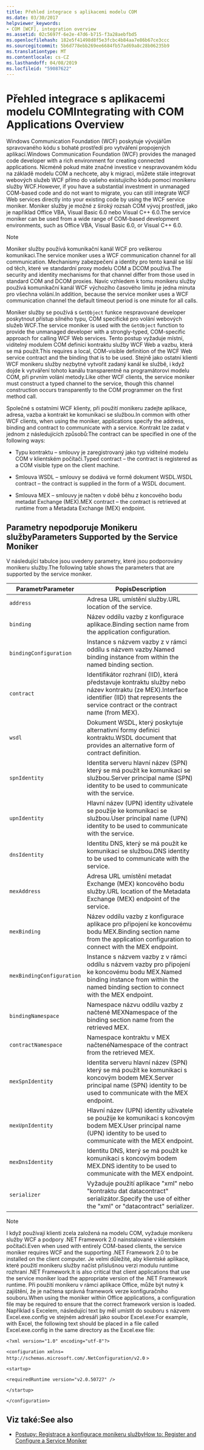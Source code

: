 ```yaml
---
title: Přehled integrace s aplikacemi modelu COM
ms.date: 03/30/2017
helpviewer_keywords:
- COM [WCF], integration overview
ms.assetid: 02c5697f-6e2e-47d6-b715-f3a28aebfbd5
ms.openlocfilehash: 182e5f41498d8f5e3fcbc4b84aa7e86b67ce3ccc
ms.sourcegitcommit: 5b6d778ebb269ee6684fb57ad69a8c28b06235b9
ms.translationtype: MT
ms.contentlocale: cs-CZ
ms.lasthandoff: 04/08/2019
ms.locfileid: "59087622"
---
```

# <a name="integrating-with-com-applications-overview"></a><span data-ttu-id="337dc-102">Přehled integrace s aplikacemi modelu COM</span><span class="sxs-lookup"><span data-stu-id="337dc-102">Integrating with COM Applications Overview</span></span>
<span data-ttu-id="337dc-103">Windows Communication Foundation (WCF) poskytuje vývojářům spravovaného kódu s bohaté prostředí pro vytváření propojených aplikací.</span><span class="sxs-lookup"><span data-stu-id="337dc-103">Windows Communication Foundation (WCF) provides the managed code developer with a rich environment for creating connected applications.</span></span> <span data-ttu-id="337dc-104">Nicméně pokud máte značné investice v nespravovaném kódu na základě modelu COM a nechcete, aby k migraci, můžete stále integrovat webových služeb WCF přímo do vašeho existujícího kódu pomocí monikeru služby WCF.</span><span class="sxs-lookup"><span data-stu-id="337dc-104">However, if you have a substantial investment in unmanaged COM-based code and do not want to migrate, you can still integrate WCF Web services directly into your existing code by using the WCF service moniker.</span></span> <span data-ttu-id="337dc-105">Moniker služby je možné z široký rozsah COM vývoj prostředí, jako je například Office VBA, Visual Basic 6.0 nebo Visual C++ 6.0.</span><span class="sxs-lookup"><span data-stu-id="337dc-105">The service moniker can be used from a wide range of COM-based development environments, such as Office VBA, Visual Basic 6.0, or Visual C++ 6.0.</span></span>  
  
> [!NOTE]
>  <span data-ttu-id="337dc-106">Moniker služby používá komunikační kanál WCF pro veškerou komunikaci.</span><span class="sxs-lookup"><span data-stu-id="337dc-106">The service moniker uses a WCF communication channel for all communication.</span></span> <span data-ttu-id="337dc-107">Mechanismy zabezpečení a identity pro tento kanál se liší od těch, které ve standardní proxy modelu COM a DCOM používá.</span><span class="sxs-lookup"><span data-stu-id="337dc-107">The security and identity mechanisms for that channel differ from those used in standard COM and DCOM proxies.</span></span> <span data-ttu-id="337dc-108">Navíc vzhledem k tomu monikeru služby používá komunikační kanál WCF výchozího časového limitu je jedna minuta pro všechna volání.</span><span class="sxs-lookup"><span data-stu-id="337dc-108">In addition, because the service moniker uses a WCF communication channel the default timeout period is one minute for all calls.</span></span>  
  
 <span data-ttu-id="337dc-109">Moniker služby se používá s `GetObject` funkce nespravované developer poskytnout přístup silného typu, COM specifické pro volání webových služeb WCF.</span><span class="sxs-lookup"><span data-stu-id="337dc-109">The service moniker is used with the `GetObject` function to provide the unmanaged developer with a strongly-typed, COM-specific approach for calling WCF Web services.</span></span> <span data-ttu-id="337dc-110">Tento postup vyžaduje místní, viditelný modulem COM definici kontraktu služby WCF Web a vazbu, která se má použít.</span><span class="sxs-lookup"><span data-stu-id="337dc-110">This requires a local, COM-visible definition of the WCF Web service contract and the binding that is to be used.</span></span> <span data-ttu-id="337dc-111">Stejně jako ostatní klienti WCF monikeru služby nezbytné vytvořit zadaný kanál ke službě, i když dojde k vytváření tohoto kanálu transparentně na programátorovi modelu COM, při prvním volání metody.</span><span class="sxs-lookup"><span data-stu-id="337dc-111">Like other WCF clients, the service moniker must construct a typed channel to the service, though this channel construction occurs transparently to the COM programmer on the first method call.</span></span>  
  
 <span data-ttu-id="337dc-112">Společné s ostatními WCF klienty, při použití monikeru zadejte aplikace, adresa, vazba a kontrakt ke komunikaci se službou.</span><span class="sxs-lookup"><span data-stu-id="337dc-112">In common with other WCF clients, when using the moniker, applications specify the address, binding and contract to communicate with a service.</span></span> <span data-ttu-id="337dc-113">Kontrakt lze zadat v jednom z následujících způsobů:</span><span class="sxs-lookup"><span data-stu-id="337dc-113">The contract can be specified in one of the following ways:</span></span>  
  
-   <span data-ttu-id="337dc-114">Typu kontraktu – smlouvy je zaregistrovaný jako typ viditelné modelu COM v klientském počítači.</span><span class="sxs-lookup"><span data-stu-id="337dc-114">Typed contract – the contract is registered as a COM visible type on the client machine.</span></span>  
  
-   <span data-ttu-id="337dc-115">Smlouva WSDL – smlouvy se dodává ve formě dokument WSDL.</span><span class="sxs-lookup"><span data-stu-id="337dc-115">WSDL contract – the contract is supplied in the form of a WSDL document.</span></span>  
  
-   <span data-ttu-id="337dc-116">Smlouva MEX – smlouvy je načten v době běhu z koncového bodu metadat Exchange (MEX).</span><span class="sxs-lookup"><span data-stu-id="337dc-116">MEX contract – the contract is retrieved at runtime from a Metadata Exchange (MEX) endpoint.</span></span>  
  
## <a name="parameters-supported-by-the-service-moniker"></a><span data-ttu-id="337dc-117">Parametry nepodporuje Monikeru služby</span><span class="sxs-lookup"><span data-stu-id="337dc-117">Parameters Supported by the Service Moniker</span></span>  
 <span data-ttu-id="337dc-118">V následující tabulce jsou uvedeny parametry, které jsou podporovány monikeru služby.</span><span class="sxs-lookup"><span data-stu-id="337dc-118">The following table shows the parameters that are supported by the service moniker.</span></span>  
  
|<span data-ttu-id="337dc-119">Parametr</span><span class="sxs-lookup"><span data-stu-id="337dc-119">Parameter</span></span>|<span data-ttu-id="337dc-120">Popis</span><span class="sxs-lookup"><span data-stu-id="337dc-120">Description</span></span>|  
|---------------|-----------------|  
|`address`|<span data-ttu-id="337dc-121">Adresa URL umístění služby.</span><span class="sxs-lookup"><span data-stu-id="337dc-121">URL location of the service.</span></span>|  
|`binding`|<span data-ttu-id="337dc-122">Název oddílu vazby z konfigurace aplikace.</span><span class="sxs-lookup"><span data-stu-id="337dc-122">Binding section name from the application configuration.</span></span>|  
|`bindingConfiguration`|<span data-ttu-id="337dc-123">Instance s názvem vazby z v rámci oddílu s názvem vazby.</span><span class="sxs-lookup"><span data-stu-id="337dc-123">Named binding instance from within the named binding section.</span></span>|  
|`contract`|<span data-ttu-id="337dc-124">Identifikátor rozhraní (IID), která představuje kontraktu služby nebo název kontraktu (ze MEX).</span><span class="sxs-lookup"><span data-stu-id="337dc-124">Interface identifier (IID) that represents the service contract or the contract name (from MEX).</span></span>|  
|`wsdl`|<span data-ttu-id="337dc-125">Dokument WSDL, který poskytuje alternativní formy definici kontraktu.</span><span class="sxs-lookup"><span data-stu-id="337dc-125">WSDL document that provides an alternative form of contract definition.</span></span>|  
|`spnIdentity`|<span data-ttu-id="337dc-126">Identita serveru hlavní název (SPN) který se má použít ke komunikaci se službou.</span><span class="sxs-lookup"><span data-stu-id="337dc-126">Server principal name (SPN) identity to be used to communicate with the service.</span></span>|  
|`upnIdentity`|<span data-ttu-id="337dc-127">Hlavní název (UPN) identity uživatele se použije ke komunikaci se službou.</span><span class="sxs-lookup"><span data-stu-id="337dc-127">User principal name (UPN) identity to be used to communicate with the service.</span></span>|  
|`dnsIdentity`|<span data-ttu-id="337dc-128">Identitu DNS, který se má použít ke komunikaci se službou.</span><span class="sxs-lookup"><span data-stu-id="337dc-128">DNS identity to be used to communicate with the service.</span></span>|  
|`mexAddress`|<span data-ttu-id="337dc-129">Adresa URL umístění metadat Exchange (MEX) koncového bodu služby.</span><span class="sxs-lookup"><span data-stu-id="337dc-129">URL location of the Metadata Exchange (MEX) endpoint of the service.</span></span>|  
|`mexBinding`|<span data-ttu-id="337dc-130">Název oddílu vazby z konfigurace aplikace pro připojení ke koncovému bodu MEX.</span><span class="sxs-lookup"><span data-stu-id="337dc-130">Binding section name from the application configuration to connect with the MEX endpoint.</span></span>|  
|`mexBindingConfiguration`|<span data-ttu-id="337dc-131">Instance s názvem vazby z v rámci oddílu s názvem vazby pro připojení ke koncovému bodu MEX.</span><span class="sxs-lookup"><span data-stu-id="337dc-131">Named binding instance from within the named binding section to connect with the MEX endpoint.</span></span>|  
|`bindingNamespace`|<span data-ttu-id="337dc-132">Namespace názvu oddílu vazby z načtené MEX</span><span class="sxs-lookup"><span data-stu-id="337dc-132">Namespace of the binding section name from the retrieved MEX.</span></span>|  
|`contractNamespace`|<span data-ttu-id="337dc-133">Namespace kontraktu v MEX načtené</span><span class="sxs-lookup"><span data-stu-id="337dc-133">Namespace of the contract from the retrieved MEX.</span></span>|  
|`mexSpnIdentity`|<span data-ttu-id="337dc-134">Identita serveru hlavní název (SPN) který se má použít ke komunikaci s koncovým bodem MEX.</span><span class="sxs-lookup"><span data-stu-id="337dc-134">Server principal name (SPN) identity to be used to communicate with the MEX endpoint.</span></span>|  
|`mexUpnIdentity`|<span data-ttu-id="337dc-135">Hlavní název (UPN) identity uživatele se použije ke komunikaci s koncovým bodem MEX.</span><span class="sxs-lookup"><span data-stu-id="337dc-135">User principal name (UPN) identity to be used to communicate with the MEX endpoint.</span></span>|  
|`mexDnsIdentity`|<span data-ttu-id="337dc-136">Identitu DNS, který se má použít ke komunikaci s koncovým bodem MEX.</span><span class="sxs-lookup"><span data-stu-id="337dc-136">DNS identity to be used to communicate with the MEX endpoint.</span></span>|  
|`serializer`|<span data-ttu-id="337dc-137">Vyžaduje použití aplikace "xml" nebo "kontraktu dat datacontract" serializátor.</span><span class="sxs-lookup"><span data-stu-id="337dc-137">Specify the use of either the "xml" or "datacontract" serializer.</span></span>|  
  
> [!NOTE]
>  <span data-ttu-id="337dc-138">I když používají klienti zcela založená na modelu COM, vyžaduje monikeru služby WCF a podpory .NET Framework 2.0 nainstalované v klientském počítači.</span><span class="sxs-lookup"><span data-stu-id="337dc-138">Even when used with entirely COM-based clients, the service moniker requires WCF and the supporting .NET Framework 2.0 to be installed on the client computer.</span></span> <span data-ttu-id="337dc-139">Je velmi důležité, aby klientské aplikace, které použití monikeru služby načíst příslušnou verzi modulu runtime rozhraní .NET Framework.</span><span class="sxs-lookup"><span data-stu-id="337dc-139">It is also critical that client applications that use the service moniker load the appropriate version of the .NET Framework runtime.</span></span> <span data-ttu-id="337dc-140">Při použití monikeru v rámci aplikace Office, může být nutný k zajištění, že je načtena správná framework verze konfiguračního souboru.</span><span class="sxs-lookup"><span data-stu-id="337dc-140">When using the moniker within Office applications, a configuration file may be required to ensure that the correct framework version is loaded.</span></span> <span data-ttu-id="337dc-141">Například s Excelem, následující text by měl umístit do souboru s názvem Excel.exe.config ve stejném adresáři jako soubor Excel.exe:</span><span class="sxs-lookup"><span data-stu-id="337dc-141">For example, with Excel, the following text should be placed in a file called Excel.exe.config in the same directory as the Excel.exe file:</span></span>  
>   
>  `<?xml version="1.0" encoding="utf-8"?>`  
>   
>  `<configuration xmlns=` `http://schemas.microsoft.com/.NetConfiguration/v2.0` `>`  
>   
>  `<startup>`  
>   
>  `<requiredRuntime version="v2.0.50727" />`  
>   
>  `</startup>`  
>   
>  `</configuration>`  
  
## <a name="see-also"></a><span data-ttu-id="337dc-142">Viz také:</span><span class="sxs-lookup"><span data-stu-id="337dc-142">See also</span></span>

- [<span data-ttu-id="337dc-143">Postupy: Registrace a konfigurace monikeru služby</span><span class="sxs-lookup"><span data-stu-id="337dc-143">How to: Register and Configure a Service Moniker</span></span>](../../../../docs/framework/wcf/feature-details/how-to-register-and-configure-a-service-moniker.md)
